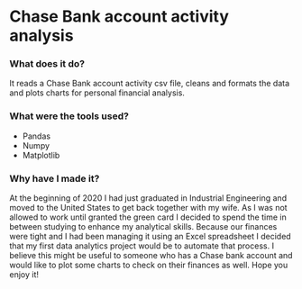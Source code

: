 # Chase Bank account activity analysis

### What does it do?

It reads a Chase Bank account activity csv file, cleans and formats the data and plots charts for personal financial analysis.

### What were the tools used?

- Pandas
- Numpy
- Matplotlib

### Why have I made it?

At the beginning of 2020 I had just graduated in Industrial Engineering and moved to the United States to get back together with my wife. As I was not allowed to work until granted the green card I decided to spend the time in between studying to enhance my analytical skills. Because our finances were tight and I had been managing it using an Excel spreadsheet I decided that my first data analytics project would be to automate that process. I believe this might be useful to someone who has a Chase bank account and would like to plot some charts to check on their finances as well. Hope you enjoy it!
